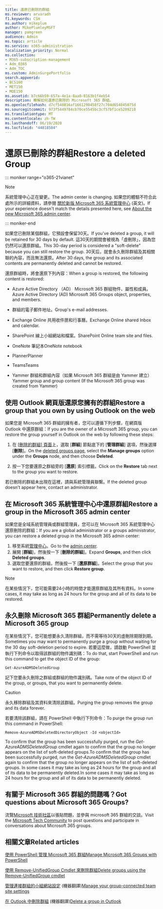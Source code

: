 ```yaml
---
title: 還原已刪除的群組​​
ms.reviewer: arvaradh
f1.keywords: CSH
ms.author: mikeplum
author: MikePlumleyMSFT
manager: pamgreen
audience: Admin
ms.topic: article
ms.service: o365-administration
localization_priority: Normal
ms.collection:
- M365-subscription-management
- Adm_O365
- Adm_TOC
ms.custom: AdminSurgePortfolio
search.appverid:
- BCS160
- MET150
- MOE150
ms.assetid: b7c66b59-657a-4e1a-8aa0-8163b1f4eb54
description: 瞭解如何還原已刪除的 Microsoft 365 群組。
ms.openlocfilehash: d7cf548816af1661298458f27c704d654845075d
ms.sourcegitcommit: 973f5449784cb70ce5545bc3cf57bf1ce5209218
ms.translationtype: MT
ms.contentlocale: zh-TW
ms.lasthandoff: 06/19/2020
ms.locfileid: "44818504"
---
```

# <a name="restore-a-deleted-group"></a><span data-ttu-id="e2c40-103">還原已刪除的群組</span><span class="sxs-lookup"><span data-stu-id="e2c40-103">Restore a deleted Group</span></span>

::: moniker range="o365-21vianet"

> [!NOTE]
> <span data-ttu-id="e2c40-104">系統管理中心正在變更。</span><span class="sxs-lookup"><span data-stu-id="e2c40-104">The admin center is changing.</span></span> <span data-ttu-id="e2c40-105">如果您的體驗不符合此處所示的詳細資料，請參閱 [關於新版 Microsoft 365 系統管理中心](https://docs.microsoft.com/microsoft-365/admin/microsoft-365-admin-center-preview?view=o365-21vianet) (英文)。</span><span class="sxs-lookup"><span data-stu-id="e2c40-105">If your experience doesn't match the details presented here, see [About the new Microsoft 365 admin center](https://docs.microsoft.com/microsoft-365/admin/microsoft-365-admin-center-preview?view=o365-21vianet).</span></span>

::: moniker-end

<span data-ttu-id="e2c40-106">如果您已刪除某個群組，它預設會保留30天。</span><span class="sxs-lookup"><span data-stu-id="e2c40-106">If you've deleted a group, it will be retained for 30 days by default.</span></span> <span data-ttu-id="e2c40-107">這30天的期間會被視為「虛刪除」，因為您仍然可以還原群組。</span><span class="sxs-lookup"><span data-stu-id="e2c40-107">This 30-day period is considered a "soft-delete" because you can still restore the group.</span></span> <span data-ttu-id="e2c40-108">30天后，就會永久刪除群組及其相關聯的內容，而且無法還原。</span><span class="sxs-lookup"><span data-stu-id="e2c40-108">After 30 days, the group and its associated contents are permanently deleted and cannot be restored.</span></span>

<span data-ttu-id="e2c40-109">還原群組時，將會還原下列內容：</span><span class="sxs-lookup"><span data-stu-id="e2c40-109">When a group is restored, the following content is restored:</span></span>
  
- <span data-ttu-id="e2c40-110">Azure Active Directory （AD） Microsoft 365 群組物件、屬性和成員。</span><span class="sxs-lookup"><span data-stu-id="e2c40-110">Azure Active Directory (AD) Microsoft 365 Groups object, properties, and members.</span></span>
    
- <span data-ttu-id="e2c40-111">群組的電子郵件地址。</span><span class="sxs-lookup"><span data-stu-id="e2c40-111">Group's e-mail addresses.</span></span>
    
- <span data-ttu-id="e2c40-112">Exchange Online 共用收件匣和行事曆。</span><span class="sxs-lookup"><span data-stu-id="e2c40-112">Exchange Online shared Inbox and calendar.</span></span>
    
- <span data-ttu-id="e2c40-113">SharePoint 線上小組網站和檔案。</span><span class="sxs-lookup"><span data-stu-id="e2c40-113">SharePoint Online team site and files.</span></span>
    
- <span data-ttu-id="e2c40-114">OneNote 筆記本</span><span class="sxs-lookup"><span data-stu-id="e2c40-114">OneNote notebook</span></span>
    
- <span data-ttu-id="e2c40-115">Planner</span><span class="sxs-lookup"><span data-stu-id="e2c40-115">Planner</span></span>
    
- <span data-ttu-id="e2c40-116">Teams</span><span class="sxs-lookup"><span data-stu-id="e2c40-116">Teams</span></span>

- <span data-ttu-id="e2c40-117">Yammer 群組和群組內容（如果 Microsoft 365 群組是由 Yammer 建立）</span><span class="sxs-lookup"><span data-stu-id="e2c40-117">Yammer group and group content (If the Microsoft 365 group was created from Yammer)</span></span>

## <a name="restore-a-group-that-you-own-by-using-outlook-on-the-web"></a><span data-ttu-id="e2c40-118">使用 Outlook 網頁版還原您擁有的群組</span><span class="sxs-lookup"><span data-stu-id="e2c40-118">Restore a group that you own by using Outlook on the web</span></span>

<span data-ttu-id="e2c40-119">如果您是 Microsoft 365 群組的擁有者，您可以遵循下列步驟，在網頁版 Outlook 中還原群組：</span><span class="sxs-lookup"><span data-stu-id="e2c40-119">If you are the owner of a Microsoft 365 group, you can restore the group yourself in Outlook on the web by following these steps:</span></span>

1. <span data-ttu-id="e2c40-120">在 [[刪除的群組] 頁面](https://outlook.office.com/people/group/deleted)上，選取 [**群組**] 節點底下的 [**管理群組**] 選項，然後選擇 [**刪除**]。</span><span class="sxs-lookup"><span data-stu-id="e2c40-120">On the [deleted groups page](https://outlook.office.com/people/group/deleted), select the **Manage groups** option under the **Groups** node, and then choose **Deleted**.</span></span>

2. <span data-ttu-id="e2c40-121">按一下您要還原之群組旁的 [**還原**] 索引標籤。</span><span class="sxs-lookup"><span data-stu-id="e2c40-121">Click on the **Restore** tab next to the group you want to restore.</span></span>

<span data-ttu-id="e2c40-122">若已刪除的群組未出現在這裡，請與系統管理員聯繫。</span><span class="sxs-lookup"><span data-stu-id="e2c40-122">If the deleted group doesn't appear here, contact an administrator.</span></span>

## <a name="restore-a-group-in-the-microsoft-365-admin-center"></a><span data-ttu-id="e2c40-123">在 Microsoft 365 系統管理中心中還原群組</span><span class="sxs-lookup"><span data-stu-id="e2c40-123">Restore a group in the Microsoft 365 admin center</span></span>

<span data-ttu-id="e2c40-124">如果您是全域系統管理員或群組管理員，您可以在 Microsoft 365 系統管理中心還原刪除的群組：</span><span class="sxs-lookup"><span data-stu-id="e2c40-124">If you are a global administrator or a groups administrator, you can restore a deleted group in the Microsoft 365 admin center:</span></span>

1. <span data-ttu-id="e2c40-125">移至系統[管理中心](https://admin.microsoft.com)。</span><span class="sxs-lookup"><span data-stu-id="e2c40-125">Go to the [admin center](https://admin.microsoft.com).</span></span>
2. <span data-ttu-id="e2c40-126">展開 [**群組**]，然後按一下 [**刪除的群組**]。</span><span class="sxs-lookup"><span data-stu-id="e2c40-126">Expand **Groups**, and then click **Deleted groups**.</span></span>
3. <span data-ttu-id="e2c40-127">選取您要還原的群組，然後按一下 [**還原群組**]。</span><span class="sxs-lookup"><span data-stu-id="e2c40-127">Select the group that you want to restore, and then click **Restore group**.</span></span>

> [!NOTE]
> <span data-ttu-id="e2c40-128">在某些情況下，您可能需要24小時的時間才能還原群組及其所有資料。</span><span class="sxs-lookup"><span data-stu-id="e2c40-128">In some cases, it may take as long as 24 hours for the group and all of its data to be restored.</span></span> 
  
## <a name="permanently-delete-a-microsoft-365-group"></a><span data-ttu-id="e2c40-129">永久刪除 Microsoft 365 群組</span><span class="sxs-lookup"><span data-stu-id="e2c40-129">Permanently delete a Microsoft 365 group</span></span>

<span data-ttu-id="e2c40-130">在某些情況下，您可能想要永久清除群組，而不需等待30天的虛刪除期限到期。</span><span class="sxs-lookup"><span data-stu-id="e2c40-130">Sometimes you may want to permanently purge a group without waiting for the 30 day soft-deletion period to expire.</span></span> <span data-ttu-id="e2c40-131">若要這麼做，請啟動 PowerShell 並執行下列命令以取得該群組的物件識別碼：</span><span class="sxs-lookup"><span data-stu-id="e2c40-131">To do that, start PowerShell and run this command to get the object ID of the group:</span></span>
  
```
Get-AzureADMSDeletedGroup
```

<span data-ttu-id="e2c40-132">記下您要永久刪除之群組或群組的物件識別碼。</span><span class="sxs-lookup"><span data-stu-id="e2c40-132">Take note of the object ID of the group, or groups, that you want to permanently delete.</span></span>
  
> [!CAUTION]
> <span data-ttu-id="e2c40-133">永久移除群組及其資料來清除該群組。</span><span class="sxs-lookup"><span data-stu-id="e2c40-133">Purging the group removes the group and its data forever.</span></span> 
  
<span data-ttu-id="e2c40-134">若要清除該群組，請在 PowerShell 中執行下列命令：</span><span class="sxs-lookup"><span data-stu-id="e2c40-134">To purge the group run this command in PowerShell:</span></span>
  
```
Remove-AzureADMSDeletedDirectoryObject -Id <objectId>
```

<span data-ttu-id="e2c40-135">To confirm that the group has been successfully purged, run the  *Get-AzureADMSDeletedGroup*  cmdlet again to confirm that the group no longer appears on the list of soft-deleted groups.</span><span class="sxs-lookup"><span data-stu-id="e2c40-135">To confirm that the group has been successfully purged, run the  *Get-AzureADMSDeletedGroup*  cmdlet again to confirm that the group no longer appears on the list of soft-deleted groups.</span></span> <span data-ttu-id="e2c40-136">In some cases it may take as long as 24 hours for the group and all of its data to be permanently deleted.</span><span class="sxs-lookup"><span data-stu-id="e2c40-136">In some cases it may take as long as 24 hours for the group and all of its data to be permanently deleted.</span></span> 
  
## <a name="got-questions-about-microsoft-365-groups"></a><span data-ttu-id="e2c40-137">有關于 Microsoft 365 群組的問題嗎？</span><span class="sxs-lookup"><span data-stu-id="e2c40-137">Got questions about Microsoft 365 Groups?</span></span>

<span data-ttu-id="e2c40-138">流覽[Microsoft 技術社區](https://techcommunity.microsoft.com/t5/Office-365-Groups/ct-p/Office365Groups)以張貼問題，並參與 microsoft 365 群組的交談。</span><span class="sxs-lookup"><span data-stu-id="e2c40-138">Visit the [Microsoft Tech Community](https://techcommunity.microsoft.com/t5/Office-365-Groups/ct-p/Office365Groups) to post questions and participate in conversations about Microsoft 365 groups.</span></span> 
  
## <a name="related-articles"></a><span data-ttu-id="e2c40-139">相關文章</span><span class="sxs-lookup"><span data-stu-id="e2c40-139">Related articles</span></span>

[<span data-ttu-id="e2c40-140">使用 PowerShell 管理 Microsoft 365 群組</span><span class="sxs-lookup"><span data-stu-id="e2c40-140">Manage Microsoft 365 Groups with PowerShell</span></span>](https://docs.microsoft.com/office365/enterprise/powershell/manage-office-365-groups-with-powershell)
  
[<span data-ttu-id="e2c40-141">使用 Remove-UnifiedGroup Cmdlet 來刪除群組</span><span class="sxs-lookup"><span data-stu-id="e2c40-141">Delete groups using the Remove-UnifiedGroup cmdlet</span></span>](https://technet.microsoft.com/library/mt238270%28v=exchg.160%29.aspx)
  
<span data-ttu-id="e2c40-142">[管理連接群組的小組網站設定](https://support.microsoft.com/office/8376034d-d0c7-446e-9178-6ab51c58df42) (機器翻譯)</span><span class="sxs-lookup"><span data-stu-id="e2c40-142">[Manage your group-connected team site settings](https://support.microsoft.com/office/8376034d-d0c7-446e-9178-6ab51c58df42)</span></span>
  
<span data-ttu-id="e2c40-143">[在 Outlook 中刪除群組](https://support.microsoft.com/office/ca7f5a9e-ae4f-4cbe-a4bc-89c469d1726f) (機器翻譯)</span><span class="sxs-lookup"><span data-stu-id="e2c40-143">[Delete a group in Outlook](https://support.microsoft.com/office/ca7f5a9e-ae4f-4cbe-a4bc-89c469d1726f)</span></span>
